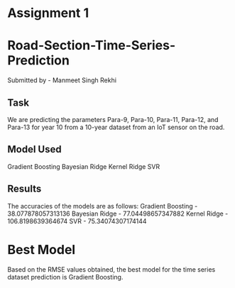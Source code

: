 # Assignment 1
# Road-Section-Time-Series-Prediction

Submitted by - Manmeet Singh Rekhi

## Task
We are predicting the parameters Para-9, Para-10, Para-11, Para-12, and Para-13 for year 10 from a 10-year dataset from an IoT sensor on the road.

## Model Used
Gradient Boosting
Bayesian Ridge
Kernel Ridge
SVR

## Results
The accuracies of the models are as follows:
Gradient Boosting - 38.077878057313136
Bayesian Ridge - 77.04498657347882
Kernel Ridge - 106.8198639364674
SVR - 75.34074307174144

# Best Model
Based on the RMSE values obtained, the best model for the time series dataset prediction is Gradient Boosting.
